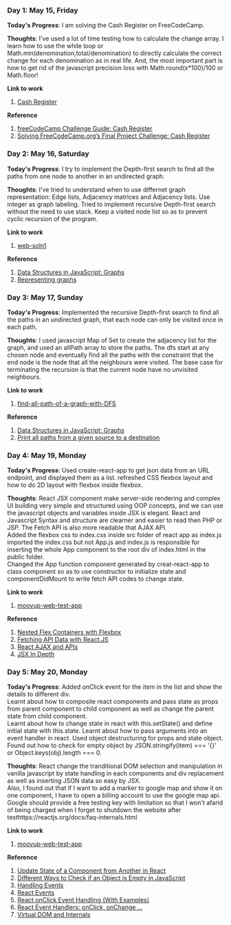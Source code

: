 ### Day 1: May 15, Friday

**Today's Progress**: I am solving the Cash Register on FreeCodeCamp.

**Thoughts**: I've used a lot of time testing how to calculate the change array. I learn how to use the while loop or Math.min(denomination,total/denomination) to directly calculate the correct change for each denomination as in real life. And, the most important part is how to get rid of the javascript precision loss with Math.round(x*100)/100 or Math.floor!

**Link to work**
1. [Cash Register](https://gist.github.com/Martin-Mok-Tin-Kui/880a4ddd1fbf7e810b878db2c36ce675)  

**Reference**
1. [freeCodeCamp Challenge Guide: Cash Register
](https://www.freecodecamp.org/forum/t/freecodecamp-challenge-guide-cash-register/16012)  
2. [Solving FreeCodeCamp.org’s Final Project Challenge: Cash Register](https://medium.com/@chyanpin/solving-freecodecamp-orgs-final-project-challenge-cash-register-d6ecb941d966)  

### Day 2: May 16, Saturday

**Today's Progress**: I try to implement the Depth-first search to find all the paths from one node to another in an undirected graph.

**Thoughts**: I've tried to understand when to use differnet graph representation: Edge lists, Adjacency matrices and Adjacency lists. Use integer as graph labeling. Tried to implement recursive Depth-first search without the need to use stack. Keep a visited node list so as to prevent cyclic recursion of the program.

**Link to work**
1. [web-soln1](https://github.com/Martin-Mok-Tin-Kui/programming-test/blob/master/web%20soln/web-soln1.md)  

**Reference**
1. [Data Structures in JavaScript: Graphs](https://medium.com/better-programming/basic-interview-data-structures-in-javascript-graphs-3f9118aeb078)  
2. [Representing graphs](https://www.khanacademy.org/computing/computer-science/algorithms/graph-representation/a/representing-graphs)

### Day 3: May 17, Sunday

**Today's Progress**: Implemented the recursive Depth-first search to find all the paths in an undirected graph, that each node can only be visited once in each path.

**Thoughts**: I used javascript Map of Set to create the adjacency list for the graph, and used an allPath array to store the paths. The dfs start at any chosen node and eventually find all the paths with the constraint that the end node is the node that all the neighbours were visited. The base case for terminating the recursion is that the current node have no unvisited neighbours.

**Link to work**
1. [find-all-path-of-a-graph-with-DFS](https://github.com/Martin-Mok-Tin-Kui/programming-test/blob/master/web%20soln/find-all-path-of-a-graph-with-DFS.md)  

**Reference**
1. [Data Structures in JavaScript: Graphs](https://medium.com/better-programming/basic-interview-data-structures-in-javascript-graphs-3f9118aeb078)  
2. [Print all paths from a given source to a destination](https://www.geeksforgeeks.org/find-paths-given-source-destination/)  

### Day 4: May 19, Monday

**Today's Progress**: Used create-react-app to get json data from an URL endpoint, and displayed them as a list. refreshed CSS flexbox layout and how to do 2D layout with flexbox inside flexbox.

**Thoughts**: React JSX component make server-side rendering and complex UI building very simple and structured using OOP concepts, and we can use the javascript objects and variables inside JSX is elegant. React and Javascript Syntax and structure are clearner and easier to read then PHP or JSP. The Fetch API is also more readable that AJAX API.  
Added the flexbox css to index.css inside src folder of react app as index.js imported the index.css but not App.js and index.js is responsible for inserting the whole App component to the root div of index.html in the public folder.  
Changed the App function component generated by creat-react-app to class component so as to use constructor to initialize state and componentDidMount to write fetch API codes to change state.

**Link to work**
1. [moovup-web-test-app](https://github.com/Martin-Mok-Tin-Kui/moovup-web-test-app)

**Reference**
1. [Nested Flex Containers with Flexbox](https://www.qhmit.com/css/flexbox/tutorial/nested_flex_containers.cfm)  
2. [Fetching API Data with React.JS](https://blog.hellojs.org/fetching-api-data-with-react-js-460fe8bbf8f2)  
3. [React AJAX and APIs](https://reactjs.org/docs/faq-ajax.html)  
4. [JSX In Depth](https://reactjs.org/docs/jsx-in-depth.html)  

### Day 5: May 20, Monday

**Today's Progress**: 
Added onClick event for the item in the list and show the details to different div.  
Learnt about how to composite react components and pass state as props from parent component to child component as well as change the parent state from child component.  
Learnt about how to change state in react with this.setState() and define initial state with this.state.
Learnt about how to pass arguments into an event handler in react.
Used object destructuring for props and state object.  
Found out how to check for empty object by JSON.stringify(item) === '{}' or Object.keys(obj).length === 0.

**Thoughts**: 
React change the tranditional DOM selection and manipulation in vanilla javascript by state handling in each components and div replacement as well as inserting JSON data so easy by JSX.  
Also, I found out that if I want to add a marker to google map and show it on one component, I have to open a billing account to use the google map api. Google should provide a free testing key with limitation so that I won't afarid of being charged when I forget to shutdown the website after testhttps://reactjs.org/docs/faq-internals.html

**Link to work**
1. [moovup-web-test-app](https://github.com/Martin-Mok-Tin-Kui/moovup-web-test-app)

**Reference**
1. [Update State of a Component from Another in React](https://www.codeproject.com/Tips/1215984/Update-State-of-a-Component-from-Another-in-React)  
2. [Different Ways to Check if an Object is Empty in JavaScript](https://blog.hellojs.org/fetching-api-data-with-react-js-460fe8bbf8f2)  
3. [Handling Events](https://reactjs.org/docs/handling-events.html)  
4. [React Events](https://www.w3schools.com/react/react_events.asp)  
5. [React onClick Event Handling (With Examples)](https://upmostly.com/tutorials/react-onclick-event-handling-with-examples)  
6. [React Event Handlers: onClick, onChange ...](https://www.robinwieruch.de/react-event-handler)  
7. [Virtual DOM and Internals](https://reactjs.org/docs/faq-internals.html)  
